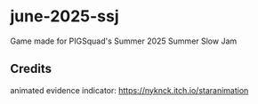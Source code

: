 # june-2025-ssj
Game made for PIGSquad's Summer 2025 Summer Slow Jam


## Credits
animated evidence indicator: https://nyknck.itch.io/staranimation